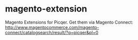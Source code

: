# magento-extension

Magento Extensions for Picqer. Get them via Magento Connect: http://www.magentocommerce.com/magento-connect/catalogsearch/result/?q=picqer&pl=0
